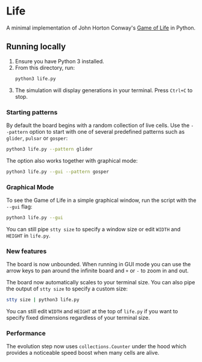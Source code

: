 # Life

A minimal implementation of John Horton Conway's [Game of Life](https://en.wikipedia.org/wiki/Conway%27s_Game_of_Life) in Python.

## Running locally

1. Ensure you have Python 3 installed.
2. From this directory, run:
   ```bash
   python3 life.py
   ```
3. The simulation will display generations in your terminal. Press `Ctrl+C` to stop.

### Starting patterns

By default the board begins with a random collection of live cells. Use the `--pattern` option to start with one of several predefined patterns such as `glider`, `pulsar` or `gosper`:

```bash
python3 life.py --pattern glider
```

The option also works together with graphical mode:

```bash
python3 life.py --gui --pattern gosper
```

### Graphical Mode

To see the Game of Life in a simple graphical window, run the script with the `--gui` flag:

```bash
python3 life.py --gui
```

You can still pipe `stty size` to specify a window size or edit `WIDTH` and `HEIGHT` in `life.py`.

### New features

The board is now unbounded. When running in GUI mode you can use the arrow keys to pan around the infinite board and `+` or `-` to zoom in and out.

The board now automatically scales to your terminal size. You can also pipe the
output of `stty size` to specify a custom size:

```bash
stty size | python3 life.py
```

You can still edit `WIDTH` and `HEIGHT` at the top of `life.py` if you want to
specify fixed dimensions regardless of your terminal size.

### Performance

The evolution step now uses `collections.Counter` under the hood which
provides a noticeable speed boost when many cells are alive.
